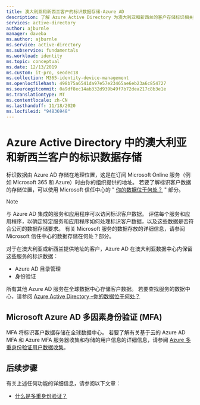 ```yaml
---
title: 澳大利亚和新西兰客户的标识数据存储-Azure AD
description: 了解 Azure Active Directory 为澳大利亚和新西兰的客户存储标识相关数据的位置。
services: active-directory
author: ajburnle
manager: daveba
ms.author: ajburnle
ms.service: active-directory
ms.subservice: fundamentals
ms.workload: identity
ms.topic: conceptual
ms.date: 12/13/2019
ms.custom: it-pro, seodec18
ms.collection: M365-identity-device-management
ms.openlocfilehash: 498b75a6541da97e57e23465ae6eb23a6c854727
ms.sourcegitcommit: 0a9df8ec14ab332d939b49f7b72dea217c8b3e1e
ms.translationtype: MT
ms.contentlocale: zh-CN
ms.lasthandoff: 11/18/2020
ms.locfileid: "94836948"
---
```

# <a name="identity-data-storage-for-australian-and-new-zealand-customers-in-azure-active-directory"></a>Azure Active Directory 中的澳大利亚和新西兰客户的标识数据存储

标识数据由 Azure AD 存储在地理位置，这是在订阅 Microsoft Online 服务（例如 Microsoft 365 和 Azure）时由你的组织提供的地址。 若要了解标识客户数据的存储位置，可以使用 Microsoft 信任中心的 " [你的数据位于何处？](https://www.microsoft.com/trustcenter/privacy/where-your-data-is-located) " 部分。

> [!NOTE]
> 与 Azure AD 集成的服务和应用程序可以访问标识客户数据。 评估每个服务和应用程序，以确定特定服务和应用程序如何处理标识客户数据，以及这些数据是否符合公司的数据存储要求。 有关 Microsoft 服务的数据存放的详细信息，请参阅 Microsoft 信任中心的数据存储在何处？部分。

对于在澳大利亚或新西兰提供地址的客户，Azure AD 在澳大利亚数据中心内保留这些服务的标识数据： 
- Azure AD 目录管理 
- 身份验证

所有其他 Azure AD 服务在全球数据中心存储客户数据。 若要查找服务的数据中心，请参阅 [Azure Active Directory –你的数据位于何处？](https://www.microsoft.com/trustcenter/privacy/where-your-data-is-located)

## <a name="microsoft-azure-ad-multi-factor-authentication-mfa"></a>Microsoft Azure AD 多因素身份验证 (MFA) 

MFA 将标识客户数据存储在全球数据中心。 若要了解有关基于云的 Azure AD MFA 和 Azure MFA 服务器收集和存储的用户信息的详细信息，请参阅 [Azure 多重身份验证用户数据收集](../authentication/concept-mfa-data-residency.md)。

## <a name="next-steps"></a>后续步骤
有关上述任何功能的详细信息，请参阅以下文章：
- [什么是多重身份验证？](../authentication/concept-mfa-howitworks.md)